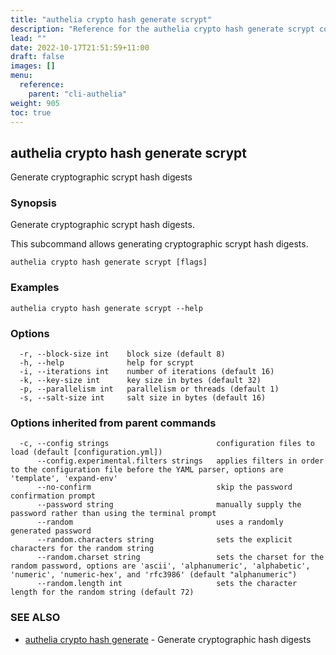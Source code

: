 ```yaml
---
title: "authelia crypto hash generate scrypt"
description: "Reference for the authelia crypto hash generate scrypt command."
lead: ""
date: 2022-10-17T21:51:59+11:00
draft: false
images: []
menu:
  reference:
    parent: "cli-authelia"
weight: 905
toc: true
---
```


## authelia crypto hash generate scrypt

Generate cryptographic scrypt hash digests

### Synopsis

Generate cryptographic scrypt hash digests.

This subcommand allows generating cryptographic scrypt hash digests.

```
authelia crypto hash generate scrypt [flags]
```

### Examples

```
authelia crypto hash generate scrypt --help
```

### Options

```
  -r, --block-size int    block size (default 8)
  -h, --help              help for scrypt
  -i, --iterations int    number of iterations (default 16)
  -k, --key-size int      key size in bytes (default 32)
  -p, --parallelism int   parallelism or threads (default 1)
  -s, --salt-size int     salt size in bytes (default 16)
```

### Options inherited from parent commands

```
  -c, --config strings                        configuration files to load (default [configuration.yml])
      --config.experimental.filters strings   applies filters in order to the configuration file before the YAML parser, options are 'template', 'expand-env'
      --no-confirm                            skip the password confirmation prompt
      --password string                       manually supply the password rather than using the terminal prompt
      --random                                uses a randomly generated password
      --random.characters string              sets the explicit characters for the random string
      --random.charset string                 sets the charset for the random password, options are 'ascii', 'alphanumeric', 'alphabetic', 'numeric', 'numeric-hex', and 'rfc3986' (default "alphanumeric")
      --random.length int                     sets the character length for the random string (default 72)
```

### SEE ALSO

* [authelia crypto hash generate](authelia_crypto_hash_generate.md)	 - Generate cryptographic hash digests

